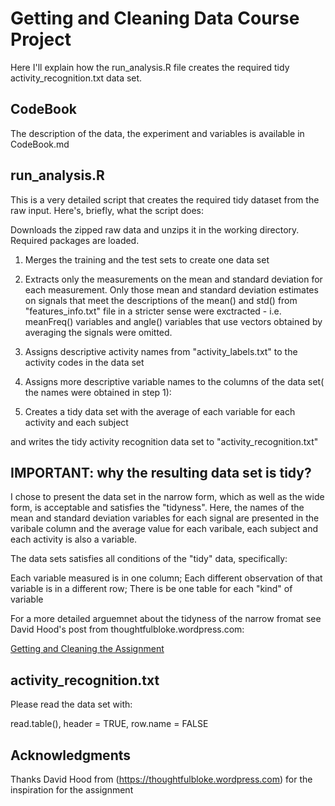 # Getting and Cleaning Data Course Project

Here I'll explain how the run_analysis.R file creates the required tidy activity_recognition.txt data set.

## CodeBook
The description of the data, the experiment and variables is available in CodeBook.md

## run_analysis.R

This is a very detailed script that creates the required tidy dataset from the raw input.
Here's, briefly, what the script does:

Downloads the zipped raw data and unzips it in the working directory. Required packages are loaded.

1. Merges the training and the test sets to create one data set

2. Extracts only the measurements on the mean and standard deviation for each measurement.
Only those mean and standard deviation estimates on signals that meet the descriptions of the mean() and std() from "features_info.txt" file in a stricter sense were exctracted - i.e. meanFreq() variables and angle() variables that use vectors obtained by averaging the signals were omitted.

3. Assigns descriptive activity names from "activity_labels.txt" to the activity codes in the data set

4. Assigns more descriptive variable names to the columns of the data set( the names were obtained in step 1):

5. Creates a tidy data set with the average of each variable for each activity and each subject

and writes the tidy activity recognition data set to "activity_recognition.txt"

## IMPORTANT: why the resulting data set is tidy?

I chose to present the data set in the narrow form, which as well as the wide form, is acceptable and satisfies the "tidyness". Here, the names of the mean and standard deviation variables for each signal are presented in the varibale column and the average value for each varibale, each subject and each activity is also a variable.

The data sets satisfies all conditions of the "tidy" data, specifically:

Each variable measured is in one column;
Each different observation of that variable is in a different row;
There is be one table for each "kind" of variable

For a more detailed arguemnet about the tidyness of the narrow fromat see David Hood's post from thoughtfulbloke.wordpress.com:

[Getting and Cleaning the Assignment](https://thoughtfulbloke.wordpress.com/2015/09/09/getting-and-cleaning-the-assignment/6)

## activity_recognition.txt
Please read the data set with:

read.table(), header = TRUE, row.name = FALSE


## Acknowledgments

Thanks David Hood from (https://thoughtfulbloke.wordpress.com) for the inspiration for the assignment

